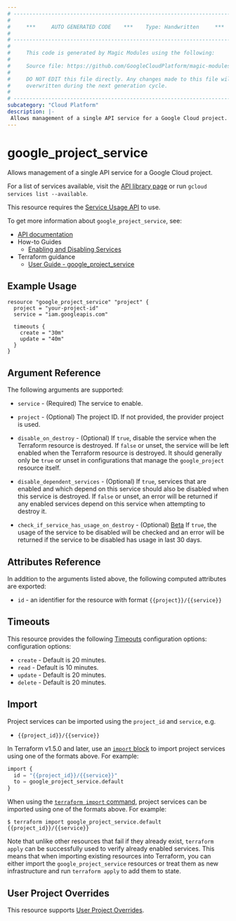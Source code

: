 ```yaml
---
# ----------------------------------------------------------------------------
#
#     ***     AUTO GENERATED CODE    ***    Type: Handwritten     ***
#
# ----------------------------------------------------------------------------
#
#     This code is generated by Magic Modules using the following:
#
#     Source file: https://github.com/GoogleCloudPlatform/magic-modules/tree/main/mmv1/third_party/terraform/website/docs/r/google_project_service.html.markdown
#
#     DO NOT EDIT this file directly. Any changes made to this file will be
#     overwritten during the next generation cycle.
#
# ----------------------------------------------------------------------------
subcategory: "Cloud Platform"
description: |-
 Allows management of a single API service for a Google Cloud project.
---
```


# google_project_service

Allows management of a single API service for a Google Cloud project. 

For a list of services available, visit the [API library page](https://console.cloud.google.com/apis/library)
or run `gcloud services list --available`.

This resource requires the [Service Usage API](https://console.cloud.google.com/apis/library/serviceusage.googleapis.com)
to use.

To get more information about `google_project_service`, see:

* [API documentation](https://cloud.google.com/service-usage/docs/reference/rest/v1/services)
* How-to Guides
    * [Enabling and Disabling Services](https://cloud.google.com/service-usage/docs/enable-disable)
* Terraform guidance
    * [User Guide - google_project_service](/docs/providers/google/guides/google_project_service.html)

## Example Usage

```hcl
resource "google_project_service" "project" {
  project = "your-project-id"
  service = "iam.googleapis.com"

  timeouts {
    create = "30m"
    update = "40m"
  }
}
```

## Argument Reference

The following arguments are supported:

* `service` - (Required) The service to enable.

* `project` - (Optional) The project ID. If not provided, the provider project
is used.

* `disable_on_destroy` - (Optional) If `true`, disable the service when the
Terraform resource is destroyed. If `false` or unset, the service will be left enabled when
the Terraform resource is destroyed. It should generally only 
be `true` or unset in configurations that manage the `google_project` resource itself.

* `disable_dependent_services` - (Optional) If `true`, services that are enabled
and which depend on this service should also be disabled when this service is
destroyed. If `false` or unset, an error will be returned if any enabled
services depend on this service when attempting to destroy it.

* `check_if_service_has_usage_on_destroy` - (Optional)
[Beta](https://terraform.io/docs/providers/google/guides/provider_versions.html)
If `true`, the usage of the service to be disabled will be checked and an error
will be returned if the service to be disabled has usage in last 30 days.

## Attributes Reference

In addition to the arguments listed above, the following computed attributes are
exported:

* `id` - an identifier for the resource with format `{{project}}/{{service}}`

## Timeouts

This resource provides the following
[Timeouts](https://developer.hashicorp.com/terraform/plugin/sdkv2/resources/retries-and-customizable-timeouts) configuration options: configuration options:

- `create` - Default is 20 minutes.
- `read`   - Default is 10 minutes.
- `update` - Default is 20 minutes.
- `delete` - Default is 20 minutes.

## Import

Project services can be imported using the `project_id` and `service`, e.g.

* `{{project_id}}/{{service}}`

In Terraform v1.5.0 and later, use an [`import` block](https://developer.hashicorp.com/terraform/language/import) to import project services using one of the formats above. For example:

```tf
import {
  id = "{{project_id}}/{{service}}"
  to = google_project_service.default
}
```

When using the [`terraform import` command](https://developer.hashicorp.com/terraform/cli/commands/import), project services can be imported using one of the formats above. For example:

```
$ terraform import google_project_service.default {{project_id}}/{{service}}
```

Note that unlike other resources that fail if they already exist,
`terraform apply` can be successfully used to verify already enabled services.
This means that when importing existing resources into Terraform, you can either
import the `google_project_service` resources or treat them as new
infrastructure and run `terraform apply` to add them to state.

## User Project Overrides

This resource supports [User Project Overrides](https://registry.terraform.io/providers/hashicorp/google/latest/docs/guides/provider_reference#user_project_override).
